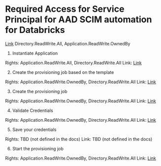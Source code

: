 # Required Access for Service Principal for AAD SCIM automation for Databricks

[Link](https://learn.microsoft.com/en-us/azure/active-directory/app-provisioning/application-provisioning-configuration-api)
Directory.ReadWrite.All, Application.ReadWrite.OwnedBy

1. Instantiate Application

Rights: Application.ReadWrite.All, Directory.ReadWrite.All
Link: [Link](https://learn.microsoft.com/en-us/graph/api/applicationtemplate-instantiate?tabs=http&view=graph-rest-beta)

2. Create the provisioning job based on the template

Rights: Application.ReadWrite.OwnedBy, Directory.ReadWrite.All
Link: [Link](https://learn.microsoft.com/en-us/graph/api/synchronization-synchronizationtemplate-list?tabs=http&view=graph-rest-beta)

3. Create the provisioning job

Rights: Application.ReadWrite.OwnedBy, Directory.ReadWrite.All
Link: [Link](https://learn.microsoft.com/en-us/graph/api/synchronization-synchronizationjob-post?tabs=http&view=graph-rest-beta)

4. Validate Credentials

Rights: Application.ReadWrite.OwnedBy, Directory.ReadWrite.All
Link: [Link](https://learn.microsoft.com/en-us/graph/api/synchronization-synchronizationjob-validatecredentials?tabs=http&view=graph-rest-beta)

5. Save your credentials

Rights: TBD (not defined in the docs)
Link: TBD (not defined in the docs)

6. Start the provisioning job

Rights: Application.ReadWrite.OwnedBy, Directory.ReadWrite.All
Link: [Link](https://learn.microsoft.com/en-us/graph/api/synchronization-synchronizationjob-start?tabs=http&view=graph-rest-beta)
